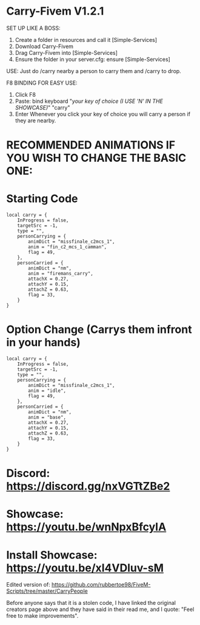 # Carry-Fivem V1.2.1

SET UP LIKE A BOSS:
1. Create a folder in resources and call it [Simple-Services]
2. Download Carry-Fivem
3. Drag Carry-Fivem into [Simple-Services]
4. Ensure the folder in your server.cfg: ensure [Simple-Services]


USE:
Just do /carry nearby a person to carry them and /carry to drop.

F8 BINDING FOR EASY USE:
1. Click F8
2. Paste: bind keyboard "_your key of choice (I USE 'N' IN THE SHOWCASE)_" "carry"
3. Enter
Whenever you click your key of choice you will carry a person if they are nearby.

# RECOMMENDED ANIMATIONS IF YOU WISH TO CHANGE THE BASIC ONE:
# Starting Code
```                      
local carry = {
	InProgress = false,
	targetSrc = -1,
	type = "",
	personCarrying = {
		animDict = "missfinale_c2mcs_1",
		anim = "fin_c2_mcs_1_camman",
		flag = 49,
	},
	personCarried = {
		animDict = "nm",
		anim = "firemans_carry",
		attachX = 0.27,
		attachY = 0.15,
		attachZ = 0.63,
		flag = 33,
	}
} 
```
# Option Change (Carrys them infront in your hands)
```
local carry = {
	InProgress = false,
	targetSrc = -1,
	type = "",
	personCarrying = {
		animDict = "missfinale_c2mcs_1",
		anim = "idle",
		flag = 49,
	},
	personCarried = {
		animDict = "nm",
		anim = "base",
		attachX = 0.27,
		attachY = 0.15,
		attachZ = 0.63,
		flag = 33,
	}
} 
```
# Discord: https://discord.gg/nxVGTtZBe2
# Showcase: https://youtu.be/wnNpxBfcyIA
# Install Showcase: https://youtu.be/xI4VDluv-sM

Edited version of: https://github.com/rubbertoe98/FiveM-Scripts/tree/master/CarryPeople

Before anyone says that it is a stolen code, I have linked the original creators page above and they have said in their read me, and I quote: "Feel free to make improvements". 
